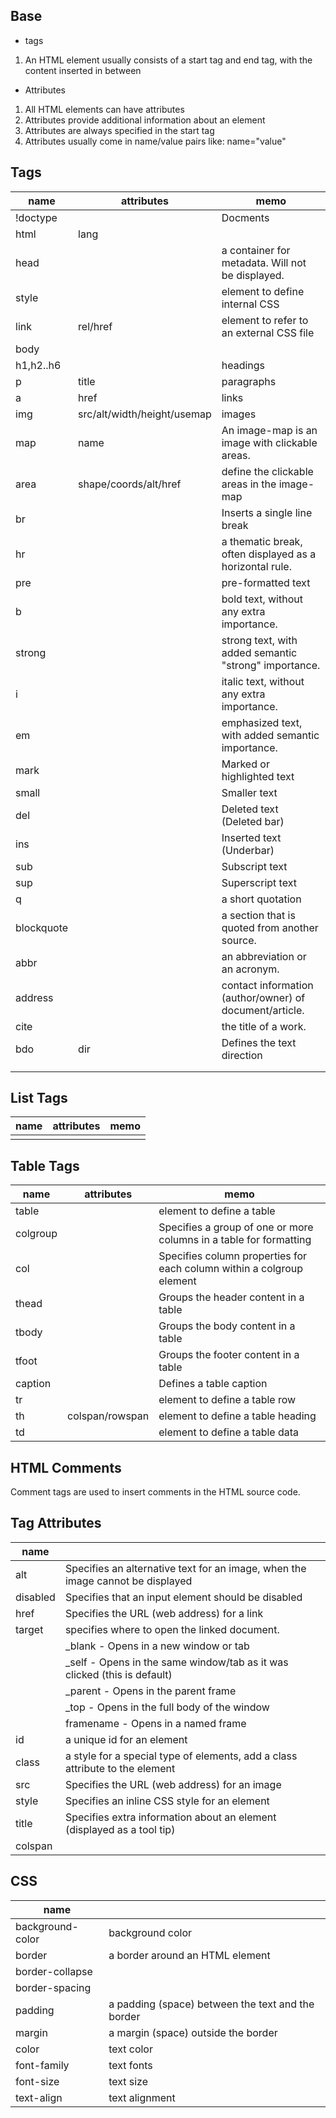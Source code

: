 Base
---

* tags
1. An HTML element usually consists of a start tag and end tag, with the content inserted in between

* Attributes
1. All HTML elements can have attributes
2. Attributes provide additional information about an element
3. Attributes are always specified in the start tag
4. Attributes usually come in name/value pairs like: name="value"



Tags
-----

| name       | attributes           | memo       |
|------------|----------------------|------------|
| !doctype   |                      | Docments                                                |
| html       | lang                 |                                                         |
| head       |                      | a container for metadata. Will not be displayed.        |
| style      |                      | element to define internal CSS                          |
| link       | rel/href                    | element to refer to an external CSS file                |
| body       |                             |            |
| h1,h2..h6  |                             | headings   |
| p          | title                       | paragraphs |
| a          | href                        | links      |
| img        | src/alt/width/height/usemap | images                                                  |
| map        | name                        | An image-map is an image with clickable areas.          |
| area       | shape/coords/alt/href       | define the clickable areas in the image-map             |
| br         |                      | Inserts a single line break                             |
| hr         |                      | a thematic break, often displayed as a horizontal rule. |
| pre        |                      | pre-formatted text                                      |
| b          |                      | bold text, without any extra importance.                |
| strong     |                      | strong text, with added semantic "strong" importance.   |
| i          |                      | italic text, without any extra importance.              |
| em         |                      | emphasized text, with added semantic importance.        |
| mark       |                      | Marked or highlighted text                              |
| small      |                      | Smaller text                                            |
| del        |                      | Deleted text (Deleted bar)                              |
| ins        |                      | Inserted text (Underbar)                                |
| sub        |                      | Subscript text                                          |
| sup        |                      | Superscript text                                        |
| q          |                      | a short quotation                                       |
| blockquote |                      | a section that is quoted from another source.           |
| abbr       |                      | an abbreviation or an acronym.                          |
| address    |                      | contact information (author/owner) of document/article. |
| cite       |                      | the title of a work.                                    |
| bdo        | dir                  | Defines the text direction                              |
| ||
| |||


List Tags
-----

| name       | attributes           | memo                                                                  |
|------------|----------------------|-----------------------------------------------------------------------|
|            |                      |                                                |


Table Tags
-----

| name       | attributes           | memo                                                                  |
|------------|----------------------|-----------------------------------------------------------------------|
| table      |                      | element to define a table                                             |
| colgroup   |                      | Specifies a group of one or more columns in a table for formatting    |
| col        |                      | Specifies column properties for each column within a colgroup element |
| thead      |                      | Groups the header content in a table |
| tbody      |                      | Groups the body content in a table |
| tfoot      |                      | Groups the footer content in a table |
| caption    |                      | Defines a table caption       |
| tr         |                      | element to define a table row |
| th         | colspan/rowspan      | element to define a table heading |
| td         |                      | element to define a table data |


HTML Comments
-----

Comment tags are used to insert comments in the HTML source code.


Tag Attributes
-----

| name     |                                                    |
|----------|----------------------------------------------------|
| alt      | Specifies an alternative text for an image, when the image cannot be displayed |
| disabled | Specifies that an input element should be disabled                             |
| href     | Specifies the URL (web address) for a link                                     |
| target   | specifies where to open the linked document.                                   |
|          | _blank - Opens in a new window or tab                                          |
|          | _self - Opens in the same window/tab as it was clicked (this is default)       |
|          | _parent - Opens in the parent frame                                            |
|          | _top - Opens in the full body of the window                                    |
|          | framename - Opens in a named frame                                             |
| id       | a unique id for an element                                                     |
| class    | a style for a special type of elements, add a class attribute to the element   |
| src      | Specifies the URL (web address) for an image       |
| style    | Specifies an inline CSS style for an element       |
| title    | Specifies extra information about an element (displayed as a tool tip) |
| colspan  | |


CSS
-----

| name             |                                                   |
|------------------|---------------------------------------------------|
| background-color | background color                                  |
| border           | a border around an HTML element                   |
| border-collapse  | |
| border-spacing   | |
| padding          | a padding (space) between the text and the border |
| margin           | a margin (space) outside the border               |
| color            | text color                                        |
| font-family      | text fonts                                        |
| font-size        | text size      |
| text-align       | text alignment |